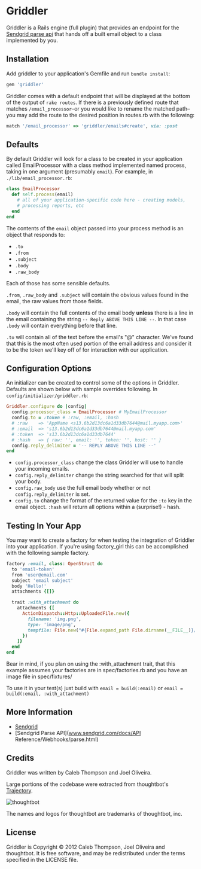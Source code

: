 
Griddler
========

Griddler is a Rails engine (full plugin) that provides an endpoint for the [Sendgrid parse api](http://sendgrid.com/docs/API%20Reference/Webhooks/parse.html) that hands off a built email object to a class implemented by you.

Installation
------------

Add griddler to your application's Gemfile and run `bundle install`:

```ruby
gem 'griddler'
```

Griddler comes with a default endpoint that will be displayed at the bottom of the output of `rake routes`. If there is a previously defined route that matches `/email_processor`–or you would like to rename the matched path–you may add the route to the desired position in routes.rb with the following:

```ruby
match '/email_processor' => 'griddler/emails#create', via: :post
```

Defaults
--------

By default Griddler will look for a class to be created in your application called EmailProcessor with a class method implemented named process, taking in one argument (presumably `email`). For example, in `./lib/email_processor.rb`:

```ruby
class EmailProcessor
  def self.process(email)
    # all of your application-specific code here - creating models, 
    # processing reports, etc
  end
end
```

The contents of the `email` object passed into your process method is an object
that responds to:

* `.to`
* `.from`
* `.subject`
* `.body`
* `.raw_body`

Each of those has some sensible defaults.

`.from`, `.raw_body` and `.subject` will contain the obvious values found in the email, the raw values from those fields.

`.body` will contain the full contents of the email body **unless** there is a
line in the email containing the string `-- Reply ABOVE THIS LINE --`. In that
case `.body` will contain everything before that line.

`.to` will contain all of the text before the email's "@" character. We've found
that this is the most often used portion of the email address and consider it to
be the token we'll key off of for interaction with our application.

Configuration Options
---------------------

An initializer can be created to control some of the options in Griddler. Defaults are shown below with sample overrides following. In `config/initializer/griddler.rb`:

```ruby
Griddler.configure do |config|
  config.processor_class = EmailProcessor # MyEmailProcessor
  config.to = :token # :raw, :email, :hash
  # :raw    => 'AppName <s13.6b2d13dc6a1d33db7644@mail.myapp.com>'
  # :email  => 's13.6b2d13dc6a1d33db7644@mail.myapp.com'
  # :token  => 's13.6b2d13dc6a1d33db7644'
  # :hash   => { raw: '', email: '', token: '', host: '' }
  config.reply_delimiter = '-- REPLY ABOVE THIS LINE --'
end
```

* `config.processor_class` change the class Griddler will use to handle your incoming emails.
* `config.reply_delimiter` change the string searched for that will split your body.
* `config.raw_body` use the full email body whether or not `config.reply_delimiter` is set.
* `config.to` change the format of the returned value for the `:to` key in the email object. `:hash` will return all options within a (surprise!) - hash.

Testing In Your App
-------------------

You may want to create a factory for when testing the integration of Griddler into your application. If you're using factory_girl this can be accomplished with the following sample factory.

```ruby
factory :email, class: OpenStruct do
  to 'email-token'
  from 'user@email.com'
  subject 'email subject'
  body 'Hello!'
  attachments {[]}

  trait :with_attachment do
    attachments {[
      ActionDispatch::Http::UploadedFile.new({
        filename: 'img.png',
        type: 'image/png',
        tempfile: File.new("#{File.expand_path File.dirname(__FILE__)}/fixtures/img.png")
      })
    ]}
  end
end
```

Bear in mind, if you plan on using the :with_attachment trait, that this
example assumes your factories are in spec/factories.rb and you have
an image file in spec/fixtures/

To use it in your test(s) just build with `email = build(:email)`
or `email = build(:email, :with_attachment)`

More Information
----------------

* [Sendgrid](http://www.sendgrid.com)
* [Sendgrid Parse API](www.sendgrid.com/docs/API Reference/Webhooks/parse.html)

Credits
-------

Griddler was written by Caleb Thompson and Joel Oliveira.

Large portions of the codebase were extracted from thoughtbot's
[Trajectory](http://www.apptrajectory.com).

![thoughtbot](http://thoughtbot.com/images/tm/logo.png)

The names and logos for thoughtbot are trademarks of thoughtbot, inc.

License
-------

Griddler is Copyright © 2012 Caleb Thompson, Joel Oliveira and thoughtbot. It is
free software, and may be redistributed under the terms specified in the LICENSE
file.
